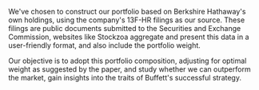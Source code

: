 We've chosen to construct our portfolio based on Berkshire Hathaway's own holdings, using the company's 13F-HR filings as our source. 
These filings are public documents submitted to the Securities and Exchange Commission, 
websites like Stockzoa aggregate and present this data in a user-friendly format, and also include the portfolio weight.

Our objective is to adopt this portfolio composition, 
adjusting for optimal weight as suggested by the paper, 
and study whether we can outperform the market, 
gain insights into the traits of Buffett's successful strategy.

